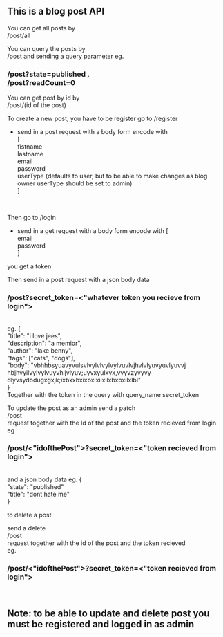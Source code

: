 <h2>This is a blog post API</h2>

You can get all posts by <br>
/post/all

You can query the posts by <br>
/post and sending a query parameter
eg. <h3> /post?state=published  ,   
    /post?readCount=0  </h3>

You can get post by id by <br>
/post/(id of the post)

To create a new post, you have to be register
go to /register
- send in a post request with a body form encode with <br>
[ <br>
    fistname <br>
    lastname <br>
    email <br>
    password <br>
    userType (defaults to user, but to be able to make changes as blog owner userType should be set to admin) <br>
]

<br>

Then go to /login
- send in a get request with a body form encode with
[ <br>
    email <br>
    password <br>
] 

you get a token.

Then send in a post request with a json body data
 <h3>/post?secret_token=<"whatever token you recieve from login"> </h3> <br>
eg. {  <br>
        "title": "i love jees", <br>
        "description": "a memior",  <br>
        "author": "lake benny",  <br>
        "tags": ["cats", "dogs"],  <br>
        "body": "vbhhbsyuavyvulsvlvylvlvylvylvuvlvjhvlvlyuvyuvlyuvvj <br> hbjhvyilvylvylvuyvhljvlyuv;uyvxyulxvx,vvyvzyvyvy  <br> dlyvsydbdugxgxjk;ixbxxbxixbxixiixilxbxbxilxlbl"  <br>
    } <br>
Together with the token in the query with query_name secret_token


To update the post as an admin 
send a patch <br> /post <br> request together with the Id of the post and the token recieved from login <br>
eg <h3>/post/<"idofthePost">?secret_token=<"token recieved from login"></h3> <br>
and a json body data
eg. {  <br>
    "state": "published"  <br>
    "title": "dont hate me"  <br>
} 


to delete a post

send a delete <br> /post <br> request together with the id of the post and the token recieved <br>
eg. <h3> /post/<"idofthePost">?secret_token=<"token recieved from login"> </h3> <br>


<h2>Note: to be able to update and delete post you must be registered and logged in as admin</h2>
